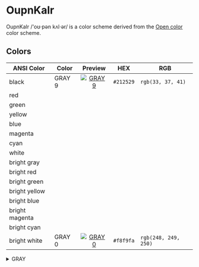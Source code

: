 # OupnKalr

OupnKalr /'oʊ·pən kʌl·ər/ is a color scheme derived from the [Open color] color scheme.

[Open color]: https://github.com/yeun/open-color

## Colors

| ANSI Color     | Color  |              Preview              | HEX       | RGB                  |
| -------------- | ------ | :-------------------------------: | --------- | -------------------- |
| black          | GRAY 9 | [![GRAY 9][GRAY 9 image]][GRAY 9] | `#212529` | `rgb(33, 37, 41)`    |
| red            |        |                                   |           |                      |
| green          |        |                                   |           |                      |
| yellow         |        |                                   |           |                      |
| blue           |        |                                   |           |                      |
| magenta        |        |                                   |           |                      |
| cyan           |        |                                   |           |                      |
| white          |        |                                   |           |                      |
| bright gray    |        |                                   |           |                      |
| bright red     |        |                                   |           |                      |
| bright green   |        |                                   |           |                      |
| bright yellow  |        |                                   |           |                      |
| bright blue    |        |                                   |           |                      |
| bright magenta |        |                                   |           |                      |
| bright cyan    |        |                                   |           |                      |
| bright white   | GRAY 0 | [![GRAY 0][GRAY 0 image]][GRAY 0] | `#f8f9fa` | `rgb(248, 249, 250)` |


<details>
  <summary>GRAY</summary>
  
  Open color swatches:

  | Color  |              Preview              | Contrast                 | HEX       | RGB                  |
  | ------ | :-------------------------------: | ------------------------ | --------- | -------------------- |
  | GRAY 0 | [![GRAY 0][gray 0 image]][gray 0] | [14.63][gray 0 contrast] | `#f8f9fa` | `rgb(248, 249, 250)` |
  | GRAY 1 | [![GRAY 1][gray 1 image]][gray 1] | [13.87][gray 1 contrast] | `#f1f3f5` | `rgb(241, 243, 245)` |
  | GRAY 2 | [![GRAY 2][gray 2 image]][gray 2] | [13.01][gray 2 contrast] | `#e9ecef` | `rgb(233, 236, 239)` |
  | GRAY 3 | [![GRAY 3][gray 3 image]][gray 3] | [11.85][gray 3 contrast] | `#dee2e6` | `rgb(222, 226, 230)` |
  | GRAY 4 | [![GRAY 4][gray 4 image]][gray 4] | [10.32][gray 4 contrast] | `#ced4da` | `rgb(206, 212, 218)` |
  | GRAY 5 | [![GRAY 5][gray 5 image]][gray 5] | [7.43][gray 5 contrast]  | `#adb5bd` | `rgb(173, 181, 189)` |
  | GRAY 6 | [![GRAY 6][gray 6 image]][gray 6] | [4.63][gray 6 contrast]  | `#868e96` | `rgb(134, 142, 150)` |
  | GRAY 7 | [![GRAY 7][gray 7 image]][gray 7] | [1.89][gray 7 contrast]  | `#495057` | `rgb(73, 80, 87)`    |
  | GRAY 8 | [![GRAY 8][gray 8 image]][gray 8] | [1.34][gray 8 contrast]  | `#343a40` | `rgb(52, 58, 64)`    |
  | GRAY 9 | [![GRAY 9][gray 9 image]][gray 9] | [1][gray 9 contrast]     | `#212529` | `rgb(33, 37, 41)`    |

  HTML swatches:

  | Color      | Preview                                       | HEX       | RGB                  |
  | ---------- | --------------------------------------------- | --------- | -------------------- |
  | black      | [![BLACK][black image]][black]                | `#000000` | `rgb(0, 0, 0)`       |
  | gray       | [![GRAY][gray image]][gray]                   | `#808080` | `rgb(128, 128, 128)` |
  | light gray | [![LIGHT GRAY][light gray image]][light gray] | `#d3d3d3` | `rgb(211, 211, 211)` |
  | white      | [![WHITE][white image]][white]                | `#ffffff` | `rgb(255, 255, 255)` |
<details>
<details>
  <summary></summary>
</details>
<details>
  <summary></summary>
</details>
<details>
  <summary></summary>
</details>
<details>
  <summary></summary>
</details>
<details>
  <summary></summary>
</details>
<details>
  <summary></summary>
</details>
<details>
  <summary></summary>
</details>
<details>
  <summary></summary>
</details>
<details>
  <summary></summary>
</details>
<details>
  <summary></summary>
</details>
<details>
  <summary></summary>
</details>
<details>
  <summary></summary>
</details>
<details>
  <summary></summary>
</details>

[BLACK image]: https://www.htmlcsscolor.com/preview/32x32/000000.png
[BLACK]: https://www.htmlcsscolor.com/hex/000000
[GRAY 0 contrast]: https://colourcontrast.cc/f8f9fa/212529
[GRAY 0 image]: https://www.htmlcsscolor.com/preview/32x32/f8f9fa.png
[GRAY 0]: https://www.htmlcsscolor.com/hex/f8f9fa
[GRAY 1 contrast]: https://colourcontrast.cc/f1f3f5/212529
[GRAY 1 image]: https://www.htmlcsscolor.com/preview/32x32/f1f3f5.png
[GRAY 1]: https://www.htmlcsscolor.com/hex/f1f3f5
[GRAY 2 contrast]: https://colourcontrast.cc/e9ecef/212529
[GRAY 2 image]: https://www.htmlcsscolor.com/preview/32x32/e9ecef.png
[GRAY 2]: https://www.htmlcsscolor.com/hex/e9ecef
[GRAY 3 contrast]: https://colourcontrast.cc/dee2e6/212529
[GRAY 3 image]: https://www.htmlcsscolor.com/preview/32x32/dee2e6.png
[GRAY 3]: https://www.htmlcsscolor.com/hex/dee2e6
[GRAY 4 contrast]: https://colourcontrast.cc/ced4da/212529
[GRAY 4 image]: https://www.htmlcsscolor.com/preview/32x32/ced4da.png
[GRAY 4]: https://www.htmlcsscolor.com/hex/ced4da
[GRAY 5 contrast]: https://colourcontrast.cc/adb5bd/212529
[GRAY 5 image]: https://www.htmlcsscolor.com/preview/32x32/adb5bd.png
[GRAY 5]: https://www.htmlcsscolor.com/hex/adb5bd
[GRAY 6 contrast]: https://colourcontrast.cc/868e96/212529
[GRAY 6 image]: https://www.htmlcsscolor.com/preview/32x32/868e96.png
[GRAY 6]: https://www.htmlcsscolor.com/hex/868e96
[GRAY 7 contrast]: https://colourcontrast.cc/495057/212529
[GRAY 7 image]: https://www.htmlcsscolor.com/preview/32x32/495057.png
[GRAY 7]: https://www.htmlcsscolor.com/hex/495057
[GRAY 8 contrast]: https://colourcontrast.cc/343a40/212529
[GRAY 8 image]: https://www.htmlcsscolor.com/preview/32x32/343a40.png
[GRAY 8]: https://www.htmlcsscolor.com/hex/343a40
[GRAY 9 contrast]: https://colourcontrast.cc/212529/212529
[GRAY 9 image]: https://www.htmlcsscolor.com/preview/32x32/212529.png
[GRAY 9]: https://www.htmlcsscolor.com/hex/212529
[GRAY image]: https://www.htmlcsscolor.com/preview/32x32/808080.png
[GRAY]: https://www.htmlcsscolor.com/hex/808080
[LIGHT GRAY image]: https://www.htmlcsscolor.com/preview/32x32/d3d3d3.png
[LIGHT GRAY]: https://www.htmlcsscolor.com/hex/d3d3d3
[WHITE image]: https://www.htmlcsscolor.com/preview/32x32/ffffff.png
[WHITE]: https://www.htmlcsscolor.com/hex/ffffff


AA large - 3
AA normal - 4.5
AAA large - 4.5
AAA normal - 7


gray
    #000000     1.36    https://colourcontrast.cc/000000/212529
    GRAY 9      1       https://colourcontrast.cc/212529/212529
    GRAY 8      1.34    https://colourcontrast.cc/212529/343a40
    GRAY 7      1.89    https://colourcontrast.cc/212529/495057
    GRAY 6      4.63    https://colourcontrast.cc/212529/868e96
    GRAY 5      7.4     https://colourcontrast.cc/212529/adb5bd
    #888888     4.35    https://colourcontrast.cc/212529/888888 (136, 136, 136)
    #808080     3.91    https://colourcontrast.cc/212529/808080 HTML gray (128, 128, 128)
    #c0c0c0     8.48    https://colourcontrast.cc/c0c0c0/212529 (192, 192, 192)
    #cccccc     9.61    https://colourcontrast.cc/cccccc/212529 (204, 204, 204)
    #d3d3d3     10.30   https://colourcontrast.cc/d3d3d3/212529 HTML light gray (211, 211, 211)
    GRAY 4      10.32   https://colourcontrast.cc/ced4da/212529
    GRAY 3      11.85   https://colourcontrast.cc/dee2e6/212529
    GRAY 2      13.01   https://colourcontrast.cc/e9ecef/212529
    GRAY 1      13.87   https://colourcontrast.cc/f1f3f5/212529
    GRAY 0      14.63   https://colourcontrast.cc/f8f9fa/212529
    #ffffff     15.43   https://colourcontrast.cc/ffffff/212529

red
    #ff0000     3.86    https://colourcontrast.cc/ff0000/212529
    RED 0       14.42   https://colourcontrast.cc/fff5f5/212529
    RED 1       12.74   https://colourcontrast.cc/ffe3e3/212529
    RED 2       10.61   https://colourcontrast.cc/ffc9c9/212529
    RED 3       8.39    https://colourcontrast.cc/ffa8a8/212529
    RED 4       6.66    https://colourcontrast.cc/ff8787/212529
    RED 5       5.56    https://colourcontrast.cc/ff6b6b/212529
    RED 6       4.70    https://colourcontrast.cc/fa5252/212529
    RED 7       4.01    https://colourcontrast.cc/f03e3e/212529
    RED 8       3.42    https://colourcontrast.cc/e03131/212529
    RED 9       2.83    https://colourcontrast.cc/c92a2a/212529

pink
    #ff0080     4.09    https://colourcontrast.cc/ff0080/212529    
    PINK 0      13.99   https://colourcontrast.cc/fff0f6/212529
    PINK 1      12.41   https://colourcontrast.cc/ffdeeb/212529
    PINK 2      10.16   https://colourcontrast.cc/fcc2d7/212529
    PINK 3      8.08    https://colourcontrast.cc/faa2c1/212529
    PINK 4      6.46    https://colourcontrast.cc/f783ac/212529
    PINK 5      5.14    https://colourcontrast.cc/f06595/212529
    PINK 6      4.14    https://colourcontrast.cc/e64980/212529
    PINK 7      3.34    https://colourcontrast.cc/d6336c/212529
    PINK 8      2.73    https://colourcontrast.cc/c2255c/212529
    PINK 9      2.14    https://colourcontrast.cc/a61e4d/212529

grape
    #ff00ff     4.92    https://colourcontrast.cc/ff00ff/212529
    GRAPE 0     13.85   https://colourcontrast.cc/f8f0fc/212529
    GRAPE 1     11.84   https://colourcontrast.cc/f3d9fa/212529
    GRAPE 2     9.83    https://colourcontrast.cc/eebefa/212529
    GRAPE 3     7.52    https://colourcontrast.cc/e599f7/212529
    GRAPE 4     5.80    https://colourcontrast.cc/da77f2/212529
    GRAPE 5     4.63    https://colourcontrast.cc/cc5de8/212529
    GRAPE 6     3.83    https://colourcontrast.cc/be4bdb/212529
    GRAPE 7     3.18    https://colourcontrast.cc/ae3ec9/212529
    GRAPE 8     2.65    https://colourcontrast.cc/9c36b5/212529
    GRAPE 9     2.12    https://colourcontrast.cc/862e9c/212529

violet
    #8000ff     2.47    https://colourcontrast.cc/8000ff/212529
    VIOLET 0    13.75   https://colourcontrast.cc/f3f0ff/212529
    VIOLET 1    11.69   https://colourcontrast.cc/e5dbff/212529
    VIOLET 2    9.24    https://colourcontrast.cc/d0bfff/212529
    VIOLET 3    6.39    https://colourcontrast.cc/b197fc/212529
    VIOLET 4    4.58    https://colourcontrast.cc/9775fa/212529
    VIOLET 5    3.62    https://colourcontrast.cc/845ef7/212529
    VIOLET 6    3.12    https://colourcontrast.cc/7950f2/212529
    VIOLET 7    2.78    https://colourcontrast.cc/7048e8/212529
    VIOLET 8    2.45    https://colourcontrast.cc/6741d9/212529
    VIOLET 9    1.13    https://colourcontrast.cc/5f3dc4/6741d9

indigo
    #0000ff     1.8     https://colourcontrast.cc/0000ff/212529
    INDIGO 0    13.77   https://colourcontrast.cc/edf2ff/212529
    INDIGO 1    12.16   https://colourcontrast.cc/dbe4ff/212529
    INDIGO 2    9.40    https://colourcontrast.cc/bac8ff/212529
    INDIGO 3    6.74    https://colourcontrast.cc/91a7ff/212529
    INDIGO 4    5.20    https://colourcontrast.cc/748ffc/212529
    INDIGO 5    4.20    https://colourcontrast.cc/5c7cfa/212529
    INDIGO 6    3.57    https://colourcontrast.cc/4c6ef5/212529
    INDIGO 7    3.10    https://colourcontrast.cc/4263eb/212529
    INDIGO 8    2.72    https://colourcontrast.cc/3b5bdb/212529
    INDIGO 9    2.28    https://colourcontrast.cc/364fc7/212529

blue
    #0080ff     4.06    https://colourcontrast.cc/0080ff/212529
    BLUE 0      13.89   https://colourcontrast.cc/e7f5ff/212529
    BLUE 1      12.49   https://colourcontrast.cc/d0ebff/212529
    BLUE 2      10.19   https://colourcontrast.cc/a5d8ff/212529
    BLUE 3      7.85    https://colourcontrast.cc/74c0fc/212529
    BLUE 4      6.23    https://colourcontrast.cc/4dabf7/212529
    BLUE 5      5.16    https://colourcontrast.cc/339af0/212529
    BLUE 6      4.34    https://colourcontrast.cc/228be6/212529
    BLUE 7      3.68    https://colourcontrast.cc/1c7ed6/212529
    BLUE 8      3.07    https://colourcontrast.cc/1971c2/212529
    BLUE 9      2.53    https://colourcontrast.cc/1864ab/212529

cyan
    #00ffff     12.30   https://colourcontrast.cc/00ffff/212529
    CYAN 0      14.21   https://colourcontrast.cc/e3fafc/212529
    CYAN 1      13.18   https://colourcontrast.cc/c5f6fa/212529
    CYAN 2      11.23   https://colourcontrast.cc/99e9f2/212529
    CYAN 3      9.30    https://colourcontrast.cc/66d9e8/212529
    CYAN 4      7.76    https://colourcontrast.cc/3bc9db/212529
    CYAN 5      6.48    https://colourcontrast.cc/22b8cf/212529
    CYAN 6      5.53    https://colourcontrast.cc/15aabf/212529
    CYAN 7      4.49    https://colourcontrast.cc/1098ad/212529
    CYAN 8      3.55    https://colourcontrast.cc/0c8599/212529
    CYAN 9      2.76    https://colourcontrast.cc/0b7285/212529

teal
    #00ff80     11.47   https://colourcontrast.cc/00ff80/212529
    TEAL 0      14.40   https://colourcontrast.cc/e6fcf5/212529
    TEAL 1      13.34   https://colourcontrast.cc/c3fae8/212529
    TEAL 2      11.74   https://colourcontrast.cc/96f2d7/212529
    TEAL 3      9.99    https://colourcontrast.cc/63e6be/212529
    TEAL 4      8.57    https://colourcontrast.cc/38d9a9/212529
    TEAL 5      7.25    https://colourcontrast.cc/20c997/212529
    TEAL 6      6.04    https://colourcontrast.cc/12b886/212529
    TEAL 7      4.95    https://colourcontrast.cc/0ca678/212529
    TEAL 8      3.91    https://colourcontrast.cc/099268/212529
    TEAL 9      3.08    https://colourcontrast.cc/087f5b/212529

green
    #00ff00     11.24   https://colourcontrast.cc/00ff00/212529
    GREEN 0     14.37   https://colourcontrast.cc/ebfbee/212529
    GREEN 1     13.45   https://colourcontrast.cc/d3f9d8/212529
    GREEN 2     11.98   https://colourcontrast.cc/b2f2bb/212529
    GREEN 3     10.46   https://colourcontrast.cc/8ce99a/212529
    GREEN 4     8.83    https://colourcontrast.cc/69db7c/212529
    GREEN 5     7.69    https://colourcontrast.cc/51cf66/212529
    GREEN 6     6.53    https://colourcontrast.cc/40c057/212529
    GREEN 7     5.61    https://colourcontrast.cc/37b24d/212529
    GREEN 8     4.48    https://colourcontrast.cc/2f9e44/212529
    GREEN 9     3.53    https://colourcontrast.cc/2b8a3e/212529

lime
    #80ff00     11.92   https://colourcontrast.cc/80ff00/212529
    LIME 0      14.60   https://colourcontrast.cc/f4fce3/212529
    LIME 1      13.94   https://colourcontrast.cc/e9fac8/212529
    LIME 2      12.86   https://colourcontrast.cc/d8f5a2/212529
    LIME 3      11.30   https://colourcontrast.cc/c0eb75/212529
    LIME 4      10.12   https://colourcontrast.cc/a9e34b/212529
    LIME 5      8.90    https://colourcontrast.cc/94d82d/212529
    LIME 6      7.58    https://colourcontrast.cc/82c91e/212529
    LIME 7      6.33    https://colourcontrast.cc/74b816/212529
    LIME 8      5.27    https://colourcontrast.cc/66a80f/212529
    LIME 9      4.18    https://colourcontrast.cc/5c940d/212529

yellow
    #ffff00     14.37   https://colourcontrast.cc/ffff00/212529
    YELLOW 0    14.56   https://colourcontrast.cc/fff9db/212529
    YELLOW 1    13.83   https://colourcontrast.cc/fff3bf/212529
    YELLOW 2    13.01   https://colourcontrast.cc/ffec99/212529
    YELLOW 3    11.83   https://colourcontrast.cc/ffe066/212529
    YELLOW 4    10.82   https://colourcontrast.cc/ffd43b/212529
    YELLOW 5    9.59    https://colourcontrast.cc/fcc419/212529
    YELLOW 6    8.28    https://colourcontrast.cc/fab005/212529
    YELLOW 7    7.23    https://colourcontrast.cc/f59f00/212529
    YELLOW 8    6.21    https://colourcontrast.cc/f08c00/212529
    YELLOW 9    5.14    https://colourcontrast.cc/e67700/212529

orange
    #ff8000     6.13    https://colourcontrast.cc/ff8000/212529
    ORANGE 0    14.20   https://colourcontrast.cc/fff4e6/212529
    ORANGE 1    12.98   https://colourcontrast.cc/ffe8cc/212529
    ORANGE 2    11.49   https://colourcontrast.cc/ffd8a8/212529
    ORANGE 3    9.60    https://colourcontrast.cc/ffc078/212529
    ORANGE 4    8.11    https://colourcontrast.cc/ffa94d/212529
    ORANGE 5    6.90    https://colourcontrast.cc/ff922b/212529
    ORANGE 6    6.00    https://colourcontrast.cc/fd7e14/212529
    ORANGE 7    5.07    https://colourcontrast.cc/f76707/212529
    ORANGE 8    4.31    https://colourcontrast.cc/e8590c/212529
    ORANGE 9    3.59    https://colourcontrast.cc/d9480f/212529
